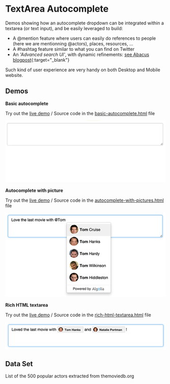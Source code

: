 # TextArea Autocomplete
Demos showing how an autocomplete dropdown can be integrated within a textarea (or text input), and be easily leveraged to build:

* A @mention feature where users can easily do references to people (here we are mentionning @actors), places, resources, ...
* A #hashtag feature similar to what you can find on Twitter
* An *'Advanced search UI'*, with dynamic refinements: [see Abacus blogpost](https://blog.algolia.com/algolia-for-realtime-expense-reporting/){:target="_blank"}

Such kind of user experience are very handy on both Desktop and Mobile website.

## Demos
**Basic autocomplete**

Try out the [live demo](https://demo.algolia.com/examples/textarea-autocomplete/basic-autocomplete.html) / Source code in the [basic-autocomplete.html](basic-autocomplete.html) file

![Basic autocomplete](previews/basic-autocomplete.gif)

**Autocomplete with picture**

Try out the [live demo](https://demo.algolia.com/examples/textarea-autocomplete/autocomplete-with-pictures.html) / Source code in the [autocomplete-with-pictures.html](autocomplete-with-pictures.html) file

![Autocomplete with picture](previews/autocomplete-with-pictures.png)

**Rich HTML textarea**

Try out the [live demo](https://demo.algolia.com/examples/textarea-autocomplete/rich-html-textarea.html) / Source code in the [rich-html-textarea.html](rich-html-textarea.html) file

![Autocomplete with picture](previews/rich-html-textarea.png)

## Data Set
List of the 500 popular actors extracted from themoviedb.org
